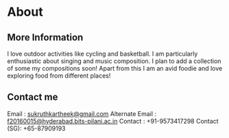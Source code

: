# About

## More Information
I love outdoor activities like cycling and basketball. I am particularly enthusiastic about singing and music composition. I plan to add a collection of some my compositions soon! Apart from this I am an avid foodie and love exploring food from different places!

## Contact me
Email : [sukruthkartheek@gmail.com](mailto:sukruthkartheek@gmail.com)
Alternate Email : [f20160015@hyderabad.bits-pilani.ac.in](mailto:f20160015@hyderabad.bits-pilani.ac.in)
Contact : +91-9573417298
Contact (SG): +65-87909193